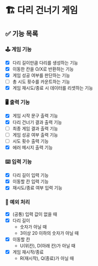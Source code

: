 # 🏗 다리 건너기 게임

## ✅ 기능 목록

### 🕹 게임 기능
- [X] 다리 길이만큼 다리를 생성하는 기능
- [X] 이동한 칸을 O/X로 반환하는 기능
- [X] 게임 성공 여부를 판단하는 기능
- [ ] 총 시도 횟수를 카운트하는 기능
- [X] 게임 재시도/종료 시 데이터를 리셋하는 기능

### 🖥 출력 기능
- [X] 게임 시작 문구 출력 기능
- [X] 다리 건너기 결과 출력 기능
- [ ] 최종 게임 결과 출력 기능
- [ ] 게임 성공 여부 출력 기능
- [ ] 시도 횟수 출력 기능
- [X] 에러 메시지 출력 기능

### ⌨️ 입력 기능
- [X] 다리 길이 입력 기능
- [X] 이동할 칸 입력 기능
- [X] 재시도/종료 여부 입력 기능

### 🚫 예외 처리
- [X] (공통) 입력 값이 없을 때
- [X] 다리 길이 
  - 숫자가 아닐 때
  - 3이상 20 이하의 숫자가 아닐 때
- [X] 이동할 칸
  - U(위칸), D(아래 칸)가 아닐 때
- [X] 게임 재시작/종료
  - R(재시작), Q(종료)가 아닐 때
